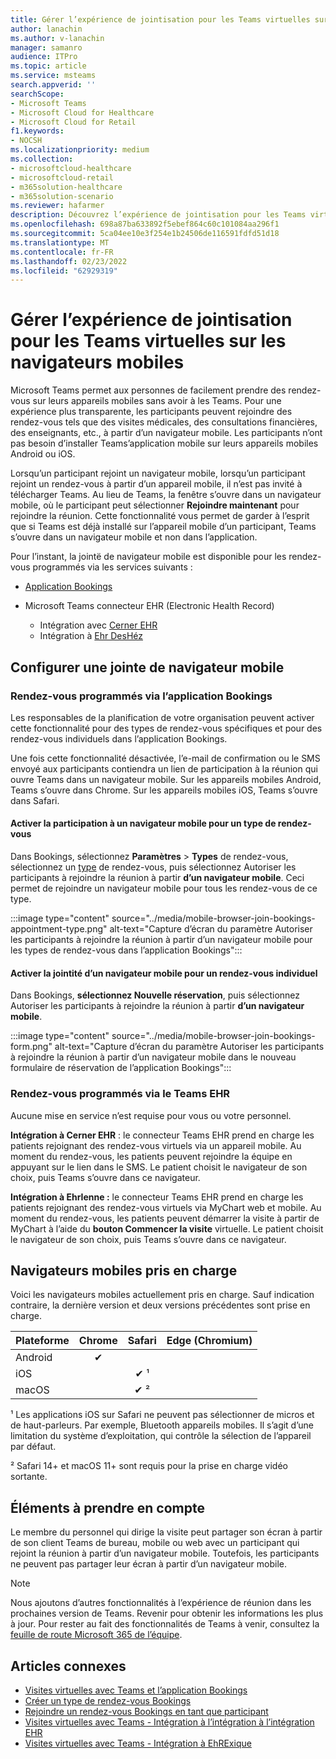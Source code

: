 ```yaml
---
title: Gérer l’expérience de jointisation pour les Teams virtuelles sur les navigateurs mobiles
author: lanachin
ms.author: v-lanachin
manager: samanro
audience: ITPro
ms.topic: article
ms.service: msteams
search.appverid: ''
searchScope:
- Microsoft Teams
- Microsoft Cloud for Healthcare
- Microsoft Cloud for Retail
f1.keywords:
- NOCSH
ms.localizationpriority: medium
ms.collection:
- microsoftcloud-healthcare
- microsoftcloud-retail
- m365solution-healthcare
- m365solution-scenario
ms.reviewer: hafarmer
description: Découvrez l’expérience de jointisation pour les Teams virtuelles sur les navigateurs mobiles.
ms.openlocfilehash: 698a87ba633892f5ebef864c60c101084aa296f1
ms.sourcegitcommit: 5ca04ee10e3f254e1b24506de116591fdfd51d18
ms.translationtype: MT
ms.contentlocale: fr-FR
ms.lasthandoff: 02/23/2022
ms.locfileid: "62929319"
---
```

# <a name="manage-the-join-experience-for-teams-virtual-visits-on-mobile-browsers"></a>Gérer l’expérience de jointisation pour les Teams virtuelles sur les navigateurs mobiles

Microsoft Teams permet aux personnes de facilement prendre des rendez-vous sur leurs appareils mobiles sans avoir à les Teams. Pour une expérience plus transparente, les participants peuvent rejoindre des rendez-vous tels que des visites médicales, des consultations financières, des enseignants, etc., à partir d’un navigateur mobile. Les participants n’ont pas besoin d’installer Teams’application mobile sur leurs appareils mobiles Android ou iOS.

Lorsqu’un participant rejoint un navigateur mobile, lorsqu’un participant rejoint un rendez-vous à partir d’un appareil mobile, il n’est pas invité à télécharger Teams. Au lieu de Teams, la fenêtre s’ouvre dans un navigateur mobile, où le participant peut sélectionner **Rejoindre maintenant** pour rejoindre la réunion. Cette fonctionnalité vous permet de garder à l’esprit que si Teams est déjà installé sur l’appareil mobile d’un participant, Teams s’ouvre dans un navigateur mobile et non dans l’application.

Pour l’instant, la jointë de navigateur mobile est disponible pour les rendez-vous programmés via les services suivants :

- [Application Bookings](https://support.microsoft.com/office/apps-and-services-cc1fba57-9900-4634-8306-2360a40c665b?ui=en-us&rs=en-us&ad=us#PickTab=Bookings)
- Microsoft Teams connecteur EHR (Electronic Health Record)

  - Intégration avec [Cerner EHR](healthcare/ehr-admin-cerner.md)
  - Intégration à [Ehr DesHéz](healthcare/ehr-admin.md)

## <a name="set-up-mobile-browser-join"></a>Configurer une jointe de navigateur mobile

### <a name="appointments-scheduled-through-the-bookings-app"></a>Rendez-vous programmés via l’application Bookings

Les responsables de la planification de votre organisation peuvent activer cette fonctionnalité pour des types de rendez-vous spécifiques et pour des rendez-vous individuels dans l’application Bookings.

Une fois cette fonctionnalité désactivée, l’e-mail de confirmation ou le SMS envoyé aux participants contiendra un lien de participation à la réunion qui ouvre Teams dans un navigateur mobile. Sur les appareils mobiles Android, Teams s’ouvre dans Chrome. Sur les appareils mobiles iOS, Teams s’ouvre dans Safari.

#### <a name="turn-on-mobile-browser-join-for-an-appointment-type"></a>Activer la participation à un navigateur mobile pour un type de rendez-vous

Dans Bookings, sélectionnez **Paramètres** >  **Types** de rendez-vous, sélectionnez un [type](https://support.microsoft.com/office/create-an-appointment-type-810eac77-6a65-4dc8-964d-c00eadf43887) de rendez-vous, puis sélectionnez Autoriser les participants à rejoindre la réunion à partir **d’un navigateur mobile**. Ceci permet de rejoindre un navigateur mobile pour tous les rendez-vous de ce type.

:::image type="content" source="../media/mobile-browser-join-bookings-appointment-type.png" alt-text="Capture d’écran du paramètre Autoriser les participants à rejoindre la réunion à partir d’un navigateur mobile pour les types de rendez-vous dans l’application Bookings":::

#### <a name="turn-on-mobile-browser-join-for-an-individual-appointment"></a>Activer la jointité d’un navigateur mobile pour un rendez-vous individuel

Dans Bookings, **sélectionnez Nouvelle réservation**, puis sélectionnez Autoriser les participants à rejoindre la réunion à partir **d’un navigateur mobile**.

:::image type="content" source="../media/mobile-browser-join-bookings-form.png" alt-text="Capture d’écran du paramètre Autoriser les participants à rejoindre la réunion à partir d’un navigateur mobile dans le nouveau formulaire de réservation de l’application Bookings":::

### <a name="appointments-scheduled-through-the-teams-ehr-connector"></a>Rendez-vous programmés via le Teams EHR

Aucune mise en service n’est requise pour vous ou votre personnel.

**Intégration à Cerner EHR** : le connecteur Teams EHR prend en charge les patients rejoignant des rendez-vous virtuels via un appareil mobile. Au moment du rendez-vous, les patients peuvent rejoindre la équipe en appuyant sur le lien dans le SMS. Le patient choisit le navigateur de son choix, puis Teams s’ouvre dans ce navigateur.

**Intégration à EhrIenne :** le connecteur Teams EHR prend en charge les patients rejoignant des rendez-vous virtuels via MyChart web et mobile. Au moment du rendez-vous, les patients peuvent démarrer la visite à partir de MyChart à l’aide du **bouton Commencer la visite** virtuelle. Le patient choisit le navigateur de son choix, puis Teams s’ouvre dans ce navigateur.

## <a name="supported-mobile-browsers"></a>Navigateurs mobiles pris en charge

Voici les navigateurs mobiles actuellement pris en charge. Sauf indication contraire, la dernière version et deux versions précédentes sont prise en charge.

|Plateforme  |Chrome |Safari |Edge (Chromium)|
|---------|:---:|:---:|:---:|
|Android   |   &#x2714;      |         |         |
|iOS    |         |  &#x2714; &sup1;       |         |
|macOS     |         |  &#x2714; &sup2;    |         |

&sup1; Les applications iOS sur Safari ne peuvent pas sélectionner de micros et de haut-parleurs. Par exemple, Bluetooth appareils mobiles. Il s’agit d’une limitation du système d’exploitation, qui contrôle la sélection de l’appareil par défaut.

&sup2; Safari 14+ et macOS 11+ sont requis pour la prise en charge vidéo sortante.

## <a name="things-to-consider"></a>Éléments à prendre en compte

Le membre du personnel qui dirige la visite peut partager son écran à partir de son client Teams de bureau, mobile ou web avec un participant qui rejoint la réunion à partir d’un navigateur mobile. Toutefois, les participants ne peuvent pas partager leur écran à partir d’un navigateur mobile.

> [!NOTE]
> Nous ajoutons d’autres fonctionnalités à l’expérience de réunion dans les prochaines version de Teams. Revenir pour obtenir les informations les plus à jour. Pour rester au fait des fonctionnalités de Teams à venir, consultez la [feuille de route Microsoft 365 de l’équipe](https://www.microsoft.com/microsoft-365/roadmap?filters=&searchterms=microsoft%2Cteams).

## <a name="related-articles"></a>Articles connexes

- [Visites virtuelles avec Teams et l’application Bookings](bookings-virtual-visits.md)
- [Créer un type de rendez-vous Bookings](https://support.microsoft.com/office/create-an-appointment-type-810eac77-6a65-4dc8-964d-c00eadf43887)
- [Rejoindre un rendez-vous Bookings en tant que participant](https://support.microsoft.com/office/join-a-bookings-appointment-as-an-attendee-95cea12d-2220-421f-a663-6efb20913c7f)
- [Visites virtuelles avec Teams - Intégration à l’intégration à l’intégration EHR](healthcare/ehr-admin-cerner.md)
- [Visites virtuelles avec Teams - Intégration à EhRExique](healthcare/ehr-admin.md)
